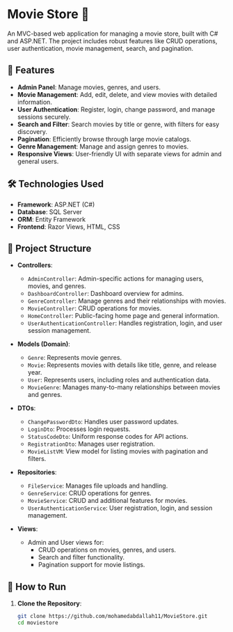 # Movie Store 🎥

An MVC-based web application for managing a movie store, built with C# and ASP.NET. The project includes robust features like CRUD operations, user authentication, movie management, search, and pagination.

## 🚀 Features
- **Admin Panel**: Manage movies, genres, and users.
- **Movie Management**: Add, edit, delete, and view movies with detailed information.
- **User Authentication**: Register, login, change password, and manage sessions securely.
- **Search and Filter**: Search movies by title or genre, with filters for easy discovery.
- **Pagination**: Efficiently browse through large movie catalogs.
- **Genre Management**: Manage and assign genres to movies.
- **Responsive Views**: User-friendly UI with separate views for admin and general users.

## 🛠️ Technologies Used
- **Framework**: ASP.NET (C#)
- **Database**: SQL Server 
- **ORM**: Entity Framework
- **Frontend**: Razor Views, HTML, CSS


## 📂 Project Structure

- **Controllers**:
  - `AdminController`: Admin-specific actions for managing users, movies, and genres.
  - `DashboardController`: Dashboard overview for admins.
  - `GenreController`: Manage genres and their relationships with movies.
  - `MovieController`: CRUD operations for movies.
  - `HomeController`: Public-facing home page and general information.
  - `UserAuthenticationController`: Handles registration, login, and user session management.

- **Models (Domain)**:
  - `Genre`: Represents movie genres.
  - `Movie`: Represents movies with details like title, genre, and release year.
  - `User`: Represents users, including roles and authentication data.
  - `MovieGenre`: Manages many-to-many relationships between movies and genres.

- **DTOs**:
  - `ChangePasswordDto`: Handles user password updates.
  - `LoginDto`: Processes login requests.
  - `StatusCodeDto`: Uniform response codes for API actions.
  - `RegistrationDto`: Manages user registration.
  - `MovieListVM`: View model for listing movies with pagination and filters.

- **Repositories**:
  - `FileService`: Manages file uploads and handling.
  - `GenreService`: CRUD operations for genres.
  - `MovieService`: CRUD and additional features for movies.
  - `UserAuthenticationService`: User registration, login, and session management.

- **Views**:
  - Admin and User views for:
    - CRUD operations on movies, genres, and users.
    - Search and filter functionality.
    - Pagination support for movie listings.

## 📖 How to Run

1. **Clone the Repository**:
   ```bash
   git clone https://github.com/mohamedabdallah11/MovieStore.git
   cd moviestore
